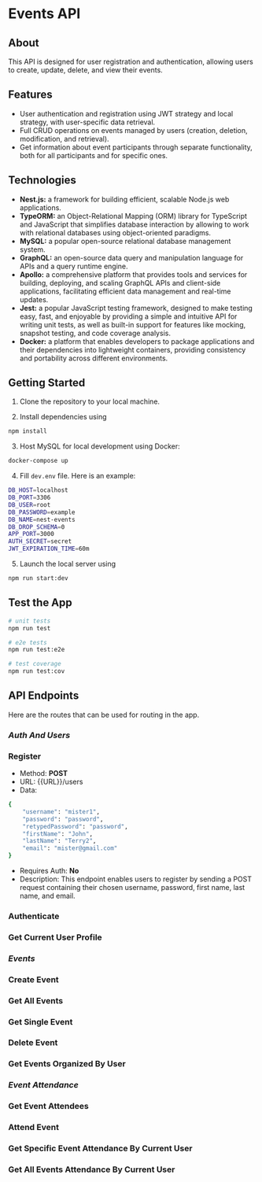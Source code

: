 # Events API

## About

This API is designed for user registration and authentication, allowing users to create, update, delete, and view their events.

## Features

- User authentication and registration using JWT strategy and local strategy, with user-specific data retrieval.
- Full CRUD operations on events managed by users (creation, deletion, modification, and retrieval).
- Get information about event participants through separate functionality, both for all participants and for specific ones.

## Technologies

- **Nest.js:** a framework for building efficient, scalable Node.js web applications.
- **TypeORM:** an Object-Relational Mapping (ORM) library for TypeScript and JavaScript that simplifies database interaction by allowing to work with relational databases using object-oriented paradigms.
- **MySQL:** a popular open-source relational database management system.
- **GraphQL:** an open-source data query and manipulation language for APIs and a query runtime engine.
- **Apollo:** a comprehensive platform that provides tools and services for building, deploying, and scaling GraphQL APIs and client-side applications, facilitating efficient data management and real-time updates.
- **Jest:** a popular JavaScript testing framework, designed to make testing easy, fast, and enjoyable by providing a simple and intuitive API for writing unit tests, as well as built-in support for features like mocking, snapshot testing, and code coverage analysis.
- **Docker:** a platform that enables developers to package applications and their dependencies into lightweight containers, providing consistency and portability across different environments.

## Getting Started

1. Clone the repository to your local machine.
   
2. Install dependencies using
```bash
npm install
```
   
3. Host MySQL for local development using Docker:
```bash
docker-compose up
```

4. Fill `dev.env` file. Here is an example:
```bash
DB_HOST=localhost
DB_PORT=3306
DB_USER=root
DB_PASSWORD=example
DB_NAME=nest-events
DB_DROP_SCHEMA=0
APP_PORT=3000
AUTH_SECRET=secret
JWT_EXPIRATION_TIME=60m
```
   
5. Launch the local server using
```bash
npm run start:dev
```

## Test the App

```bash
# unit tests
npm run test

# e2e tests
npm run test:e2e

# test coverage
npm run test:cov
```

## API Endpoints
Here are the routes that can be used for routing in the app.

### _Auth And Users_

### Register

- Method: **POST**
- URL: {{URL}}/users
- Data:
```bash
{
    "username": "mister1",
    "password": "password",
    "retypedPassword": "password",
    "firstName": "John",
    "lastName": "Terry2",
    "email": "mister@gmail.com"
}
```
- Requires Auth: **No**
- Description: This endpoint enables users to register by sending a POST request containing their chosen username, password, first name, last name, and email.

### Authenticate

### Get Current User Profile

### _Events_

### Create Event

### Get All Events

### Get Single Event

### Delete Event

### Get Events Organized By User

### _Event Attendance_

### Get Event Attendees

### Attend Event

### Get Specific Event Attendance By Current User

### Get All Events Attendance By Current User
